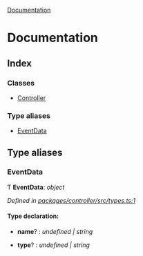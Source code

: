 [Documentation](README.md)

# Documentation

## Index

### Classes

* [Controller](classes/controller.md)

### Type aliases

* [EventData](README.md#eventdata)

## Type aliases

###  EventData

Ƭ **EventData**: *object*

*Defined in [packages/controller/src/types.ts:1](https://github.com/badbatch/cachemap/blob/141407d/packages/controller/src/types.ts#L1)*

#### Type declaration:

* **name**? : *undefined | string*

* **type**? : *undefined | string*
